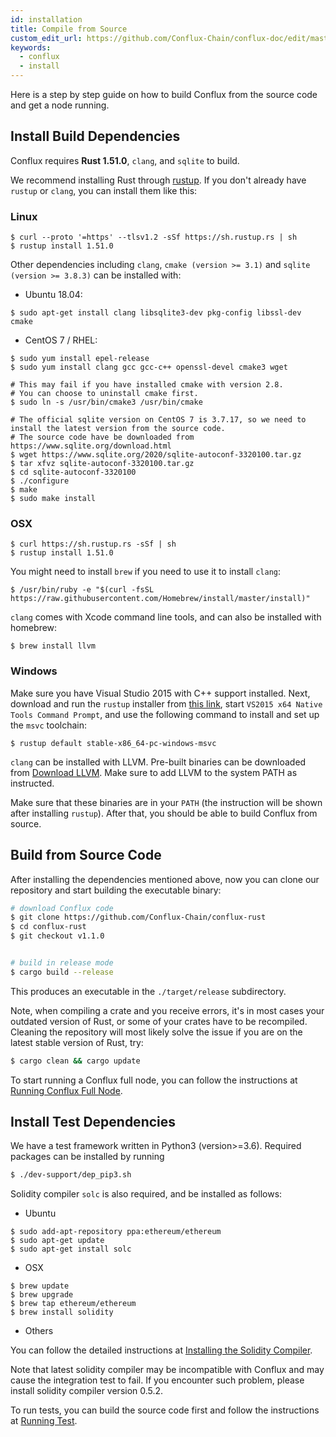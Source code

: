 ```yaml
---
id: installation
title: Compile from Source
custom_edit_url: https://github.com/Conflux-Chain/conflux-doc/edit/master/docs/install.md
keywords:
  - conflux
  - install
---
```


Here is a step by step guide on how to build Conflux from the source code and get a node running.

## Install Build Dependencies

Conflux requires **Rust 1.51.0**, `clang`, and `sqlite` to build.

We recommend installing Rust through [rustup](https://www.rustup.rs/). If you don't already have `rustup` or `clang`, you can install them like this:

### Linux

```
$ curl --proto '=https' --tlsv1.2 -sSf https://sh.rustup.rs | sh
$ rustup install 1.51.0
```

Other dependencies including `clang`, `cmake (version >= 3.1)` and `sqlite (version >= 3.8.3)` can be installed with:

* Ubuntu 18.04:

```
$ sudo apt-get install clang libsqlite3-dev pkg-config libssl-dev cmake
```

* CentOS 7 / RHEL:

```
$ sudo yum install epel-release
$ sudo yum install clang gcc gcc-c++ openssl-devel cmake3 wget

# This may fail if you have installed cmake with version 2.8.
# You can choose to uninstall cmake first.
$ sudo ln -s /usr/bin/cmake3 /usr/bin/cmake

# The official sqlite version on CentOS 7 is 3.7.17, so we need to install the latest version from the source code.
# The source code have be downloaded from https://www.sqlite.org/download.html
$ wget https://www.sqlite.org/2020/sqlite-autoconf-3320100.tar.gz
$ tar xfvz sqlite-autoconf-3320100.tar.gz
$ cd sqlite-autoconf-3320100
$ ./configure
$ make
$ sudo make install
```

### OSX

```
$ curl https://sh.rustup.rs -sSf | sh
$ rustup install 1.51.0
```

You might need to install `brew` if you need to use it to install `clang`:

```
$ /usr/bin/ruby -e "$(curl -fsSL https://raw.githubusercontent.com/Homebrew/install/master/install)"
```

`clang` comes with Xcode command line tools, and can also be installed with homebrew:

```
$ brew install llvm
```

### Windows

Make sure you have Visual Studio 2015 with C++ support installed. Next, download and run the `rustup` installer from [this link](https://static.rust-lang.org/rustup/dist/x86_64-pc-windows-msvc/rustup-init.exe), start `VS2015 x64 Native Tools Command Prompt`, and use the following command to install and set up the `msvc` toolchain:

```
$ rustup default stable-x86_64-pc-windows-msvc
```

`clang` can be installed with LLVM. Pre-built binaries can be downloaded from [Download LLVM](https://releases.llvm.org/download.html#8.0.0). Make sure to add LLVM to the system PATH as instructed.

Make sure that these binaries are in your `PATH` (the instruction will be shown after installing `rustup`). After that, you should be able to build Conflux from source.

## Build from Source Code
After installing the dependencies mentioned above, now you can clone our repository and start building the executable binary:

```bash
# download Conflux code
$ git clone https://github.com/Conflux-Chain/conflux-rust
$ cd conflux-rust
$ git checkout v1.1.0


# build in release mode
$ cargo build --release
```

This produces an executable in the `./target/release` subdirectory.

Note, when compiling a crate and you receive errors, it's in most cases your
outdated version of Rust, or some of your crates have to be recompiled.
Cleaning the repository will most likely solve the issue if you are on the
latest stable version of Rust, try:

```bash
$ cargo clean && cargo update
```

To start running a Conflux full node, you can follow the instructions at [Running Conflux Full Node](get_started.md#running-conflux-full-node).

## Install Test Dependencies

We have a test framework written in Python3 (version>=3.6). Required packages can be installed by running
```bash
$ ./dev-support/dep_pip3.sh
```

Solidity compiler `solc` is also required, and be installed as follows:

* Ubuntu

```
$ sudo add-apt-repository ppa:ethereum/ethereum
$ sudo apt-get update
$ sudo apt-get install solc
```

* OSX

```
$ brew update
$ brew upgrade
$ brew tap ethereum/ethereum
$ brew install solidity
```

* Others

You can follow the detailed instructions at [Installing the Solidity Compiler](https://solidity.readthedocs.io/en/v0.5.7/installing-solidity.html#binary-packages).

Note that latest solidity compiler may be incompatible with Conflux and may cause the integration test to fail. If you encounter such problem, please install solidity compiler version 0.5.2.

To run tests, you can build the source code first and follow the instructions at [Running Test](get_started.md#running-test).

